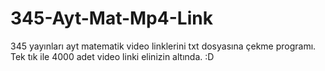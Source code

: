 # 345-Ayt-Mat-Mp4-Link
345 yayınları ayt matematik video linklerini txt dosyasına çekme programı. Tek tık ile 4000 adet video linki elinizin altında. :D
